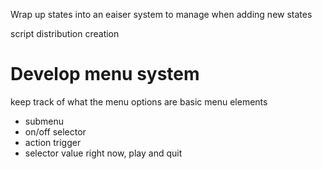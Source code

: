 Wrap up states into an eaiser system to manage when adding new states

script distribution creation

# Develop menu system
keep track of what the menu options are
basic menu elements
* submenu
* on/off selector
* action trigger
* selector value
right now, play and quit
